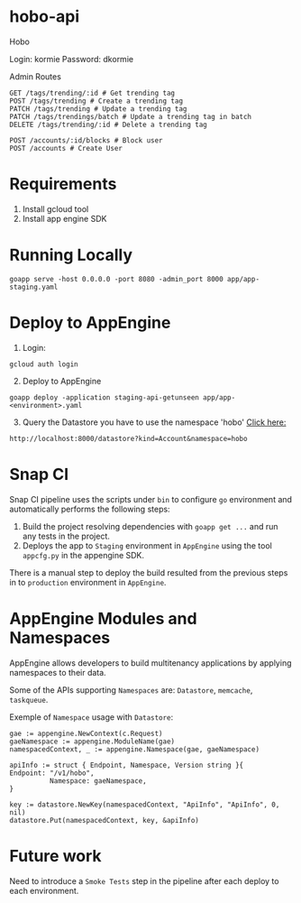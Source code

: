 # hobo-api

Hobo

Login: kormie
Password: dkormie

Admin Routes

```
GET /tags/trending/:id # Get trending tag
POST /tags/trending # Create a trending tag
PATCH /tags/trending # Update a trending tag
PATCH /tags/trendings/batch # Update a trending tag in batch
DELETE /tags/trending/:id # Delete a trending tag

POST /accounts/:id/blocks # Block user
POST /accounts # Create User
```

# Requirements

1. Install gcloud tool
2. Install app engine SDK

# Running Locally

```
goapp serve -host 0.0.0.0 -port 8080 -admin_port 8000 app/app-staging.yaml
```

# Deploy to AppEngine

1. Login:

```
gcloud auth login
```

2. Deploy to AppEngine

```
goapp deploy -application staging-api-getunseen app/app-<environment>.yaml
```

3. Query the Datastore you have to use the namespace 'hobo'
[Click here:](http://localhost:8000/datastore?kind=Account&namespace=hobo)
```
http://localhost:8000/datastore?kind=Account&namespace=hobo
```

# Snap CI

Snap CI pipeline uses the scripts under `bin` to configure `go` environment and automatically performs the following steps:

1. Build the project resolving dependencies with `goapp get ...` and run any tests in the project.
2. Deploys the app to `Staging` environment in `AppEngine` using the tool `appcfg.py` in the appengine SDK.

There is a manual step to deploy the build resulted from the previous steps in to `production` environment in `AppEngine`.

# AppEngine Modules and Namespaces

AppEngine allows developers to build multitenancy applications by applying namespaces to their data.

Some of the APIs supporting `Namespaces` are: `Datastore`, `memcache`, `taskqueue`.

Exemple of `Namespace` usage with `Datastore`:

  ```golang
  gae := appengine.NewContext(c.Request)
  gaeNamespace := appengine.ModuleName(gae)
namespacedContext, _ := appengine.Namespace(gae, gaeNamespace)

  apiInfo := struct { Endpoint, Namespace, Version string }{
Endpoint: "/v1/hobo",
            Namespace: gaeNamespace,
  }

key := datastore.NewKey(namespacedContext, "ApiInfo", "ApiInfo", 0, nil)
datastore.Put(namespacedContext, key, &apiInfo)
  ```

# Future work

  Need to introduce a `Smoke Tests` step in the pipeline after each deploy to each environment.
